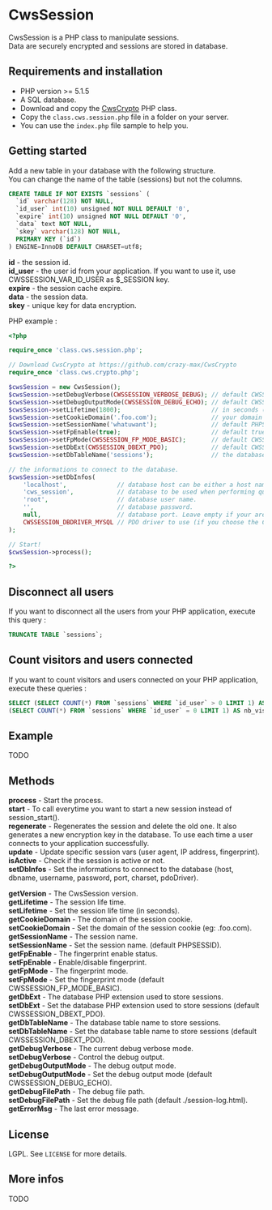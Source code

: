 # CwsSession

CwsSession is a PHP class to manipulate sessions.<br />
Data are securely encrypted and sessions are stored in database. 

## Requirements and installation

* PHP version >= 5.1.5
* A SQL database.
* Download and copy the [CwsCrypto](https://github.com/crazy-max/CwsCrypto) PHP class.
* Copy the ``class.cws.session.php`` file in a folder on your server.
* You can use the ``index.php`` file sample to help you.

## Getting started

Add a new table in your database with the following structure.<br />
You can change the name of the table (sessions) but not the columns.

```sql
CREATE TABLE IF NOT EXISTS `sessions` (
  `id` varchar(128) NOT NULL,
  `id_user` int(10) unsigned NOT NULL DEFAULT '0',
  `expire` int(10) unsigned NOT NULL DEFAULT '0',
  `data` text NOT NULL,
  `skey` varchar(128) NOT NULL,
  PRIMARY KEY (`id`)
) ENGINE=InnoDB DEFAULT CHARSET=utf8;
```

**id** - the session id.<br />
**id_user** - the user id from your application. If you want to use it, use CWSSESSION_VAR_ID_USER as $_SESSION key.<br />
**expire** - the session cache expire.<br />
**data** - the session data.<br />
**skey** - unique key for data encryption.<br />

PHP example :

```php
<?php

require_once 'class.cws.session.php';

// Download CwsCrypto at https://github.com/crazy-max/CwsCrypto
require_once 'class.cws.crypto.php';

$cwsSession = new CwsSession();
$cwsSession->setDebugVerbose(CWSSESSION_VERBOSE_DEBUG); // default CWSSESSION_VERBOSE_QUIET
$cwsSession->setDebugOutputMode(CWSSESSION_DEBUG_ECHO); // default CWSSESSION_DEBUG_ECHO
$cwsSession->setLifetime(1800);                         // in seconds (1800s = 30min)
$cwsSession->setCookieDomain('.foo.com');               // your domain
$cwsSession->setSessionName('whatuwant');               // default PHPSESSID
$cwsSession->setFpEnable(true);                         // default true
$cwsSession->setFpMode(CWSSESSION_FP_MODE_BASIC);       // default CWSSESSION_FP_MODE_BASIC (check user agent)
$cwsSession->setDbExt(CWSSESSION_DBEXT_PDO);            // default CWSSESSION_DBEXT_PDO
$cwsSession->setDbTableName('sessions');                // the database table name to store sessions (see README.md for structure).

// the informations to connect to the database.
$cwsSession->setDbInfos(
    'localhost',              // database host can be either a host name or an IP address.
    'cws_session',            // database to be used when performing queries.
    'root',                   // database user name.
    '',                       // database password.
    null,                     // database port. Leave empty if your are not sure.
    CWSSESSION_DBDRIVER_MYSQL // PDO driver to use (if you choose the CWSSESSION_DBEXT_PDO database extension). Default CWSSESSION_DBDRIVER_MYSQL.
);

// Start!
$cwsSession->process();

?>
```

## Disconnect all users

If you want to disconnect all the users from your PHP application, execute this query :

```sql
TRUNCATE TABLE `sessions`;
```

## Count visitors and users connected

If you want to count visitors and users connected on your PHP application, execute these queries :

```sql
SELECT (SELECT COUNT(*) FROM `sessions` WHERE `id_user` > 0 LIMIT 1) AS nb_connected,
(SELECT COUNT(*) FROM `sessions` WHERE `id_user` = 0 LIMIT 1) AS nb_visitors;
```

## Example

TODO

## Methods

**process** - Start the process.<br />
**start** - To call everytime you want to start a new session instead of session_start().<br />
**regenerate** - Regenerates the session and delete the old one. It also generates a new encryption key in the database. To use each time a user connects to your application successfully.<br />
**update** - Update specific session vars (user agent, IP address, fingerprint).<br />
**isActive** - Check if the session is active or not.<br />
**setDbInfos** - Set the informations to connect to the database (host, dbname, username, password, port, charset, pdoDriver).<br />

**getVersion** - The CwsSession version.<br />
**getLifetime** - The session life time.<br />
**setLifetime** - Set the session life time (in seconds).<br />
**getCookieDomain** - The domain of the session cookie.<br />
**setCookieDomain** - Set the domain of the session cookie (eg: .foo.com).<br />
**getSessionName** - The session name.<br />
**setSessionName** - Set the session name. (default PHPSESSID).<br />
**getFpEnable** - The fingerprint enable status.<br />
**setFpEnable** - Enable/disable fingerprint.<br />
**getFpMode** - The fingerprint mode.<br />
**setFpMode** - Set the fingerprint mode (default CWSSESSION_FP_MODE_BASIC).<br />
**getDbExt** - The database PHP extension used to store sessions.<br />
**setDbExt** - Set the database PHP extension used to store sessions (default CWSSESSION_DBEXT_PDO).<br />
**getDbTableName** - The database table name to store sessions.<br />
**setDbTableName** - Set the database table name to store sessions (default CWSSESSION_DBEXT_PDO).<br />
**getDebugVerbose** - The current debug verbose mode.<br />
**setDebugVerbose** - Control the debug output.<br />
**getDebugOutputMode** - The debug output mode.<br />
**setDebugOutputMode** - Set the debug output mode (default CWSSESSION_DEBUG_ECHO).<br />
**getDebugFilePath** - The debug file path.<br />
**setDebugFilePath** - Set the debug file path (default ./session-log.html).<br />
**getErrorMsg** - The last error message.

## License

LGPL. See ``LICENSE`` for more details.

## More infos

TODO
